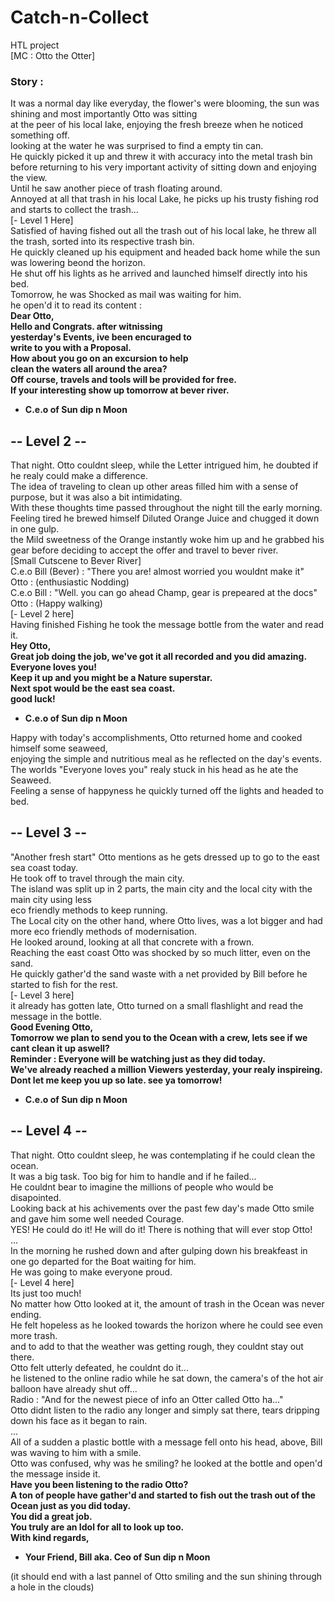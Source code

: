 # Catch-n-Collect
HTL project <br>
[MC : Otto the Otter] <br>
### Story :
It was a normal day like everyday, the flower's were blooming, the sun was shining and most importantly Otto was sitting <br>
at the peer of his local lake, enjoying the fresh breeze when he noticed something off. <br>
looking at the water he was surprised to find a empty tin can. <br>
He quickly picked it up and threw it with accuracy into the metal trash bin before returning to his very important activity of sitting down and enjoying the view. <br>
Until he saw another piece of trash floating around. <br>
Annoyed at all that trash in his local Lake, he picks up his trusty fishing rod and starts to collect the trash... <br>
[- Level 1 Here] <br>
Satisfied of having fished out all the trash out of his local lake, he threw all the trash, sorted into its respective trash bin. <br>
He quickly cleaned up his equipment and headed back home while the sun was lowering beond the horizon. <br>
He shut off his lights as he arrived and launched himself directly into his bed. <br>
Tomorrow, he was Shocked as mail was waiting for him. <br>
he open'd it to read its content : <br>
<b>
Dear Otto, <br>
Hello and Congrats. after witnissing <br>
yesterday's Events, ive been encuraged to <br>
write to you with a Proposal. <br>
How about you go on an excursion to help <br>
clean the waters all around the area? <br> 
Off course, travels and tools will be provided for free. <br>
If your interesting show up tomorrow at bever river. <br>
   - C.e.o of Sun dip n Moon <br>
</b>

## -- Level 2 -- <br>

That night. Otto couldnt sleep, while the Letter intrigued him, he doubted if he realy could make a difference. <br>
The idea of traveling to clean up other areas filled him with a sense of purpose, but it was also a bit intimidating. <br>
With these thoughts time passed throughout the night till the early morning. <br>
Feeling tired he brewed himself Diluted Orange Juice and chugged it down in one gulp. <br>
the Mild sweetness of the Orange instantly woke him up and he grabbed his gear before deciding to accept the offer and travel to bever river. <br>
[Small Cutscene to Bever River] <br>
C.e.o Bill (Bever) : "There you are! almost worried you wouldnt make it" <br>
Otto : (enthusiastic Nodding) <br>
C.e.o Bill : "Well. you can go ahead Champ, gear is prepeared at the docs" <br>
Otto : (Happy walking) <br>
[- Level 2 here] <br>
Having finished Fishing he took the message bottle from the water and read it. <br>
<b>
Hey Otto, <br>
Great job doing the job, we've got it all recorded and you did amazing. <br>
Everyone loves you! <br>
Keep it up and you might be a Nature superstar. <br>
Next spot would be the east sea coast. <br>
good luck! <br>
   - C.e.o of Sun dip n Moon <br>
</b>
Happy with today's accomplishments, Otto returned home and cooked himself some seaweed, <br>
enjoying the simple and nutritious meal as he reflected on the day's events. <br>
The worlds "Everyone loves you" realy stuck in his head as he ate the Seaweed. <br>
Feeling a sense of happyness he quickly turned off the lights and headed to bed. <br>

## -- Level 3 -- <br>
"Another fresh start" Otto mentions as he gets dressed up to go to the east sea coast today. <br>
He took off to travel through the main city. <br>
The island was split up in 2 parts, the main city and the local city with the main city using less <br>
eco friendly methods to keep running. <br>
The Local city on the other hand, where Otto lives, was a lot bigger and had more eco friendly methods of modernisation. <br>
He looked around, looking at all that concrete with a frown. <br>
Reaching the east coast Otto was shocked by so much litter, even on the sand. <br>
He quickly gather'd the sand waste with a net provided by Bill before he started to fish for the rest. <br>
[- Level 3 here] <br>
it already has gotten late, Otto turned on a small flashlight and read the message in the bottle. <br>
<b>
Good Evening Otto, <br>
Tomorrow we plan to send you to the Ocean with a crew, lets see if we cant clean it up aswell? <br>
Reminder : Everyone will be watching just as they did today. <br>
We've already reached a million Viewers yesterday, your realy inspireing. <br>
Dont let me keep you up so late. see ya tomorrow! <br>
   - C.e.o of Sun dip n Moon <br>
</b>



## -- Level 4 -- <br>
That night. Otto couldnt sleep, he was contemplating if he could clean the ocean. <br>
It was a big task. Too big for him to handle and if he failed... <br>
He couldnt bear to imagine the millions of people who would be disapointed. <br>
Looking back at his achivements over the past few day's made Otto smile and gave him some well needed Courage. <br>
YES! He could do it! He will do it! There is nothing that will ever stop Otto! <br>
... <br>
In the morning he rushed down and after gulping down his breakfeast in one go departed for the Boat waiting for him. <br>
He was going to make everyone proud. <br>
[- Level 4 here] <br>
Its just too much! <br>
No matter how Otto looked at it, the amount of trash in the Ocean was never ending. <br>
He felt hopeless as he looked towards the horizon where he could see even more trash. <br>
and to add to that the weather was getting rough, they couldnt stay out there. <br>
Otto felt utterly defeated, he couldnt do it... <br>
he listened to the online radio while he sat down, the camera's of the hot air balloon have already shut off... <br>
Radio : "And for the newest piece of info an Otter called Otto ha..." <br>
Otto didnt listen to the radio any longer and simply sat there, tears dripping down his face as it began to rain. <br>
... <br>
All of a sudden a plastic bottle with a message fell onto his head, above, Bill was waving to him with a smile. <br>
Otto was confused, why was he smiling? he looked at the bottle and open'd the message inside it. <br>
<b>
Have you been listening to the radio Otto? <br>
A ton of people have gather'd and started to fish out the trash out of the Ocean just as you did today. <br>
You did a great job. <br>
You truly are an Idol for all to look up too. <br>
With kind regards, <br>
- Your Friend, Bill aka. Ceo of Sun dip n Moon <br>
</b>
(it should end with a last pannel of Otto smiling and the sun shining through a hole in the clouds) <br>
